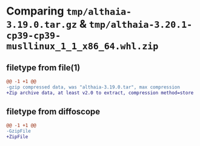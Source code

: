 # Comparing `tmp/althaia-3.19.0.tar.gz` & `tmp/althaia-3.20.1-cp39-cp39-musllinux_1_1_x86_64.whl.zip`

## filetype from file(1)

```diff
@@ -1 +1 @@
-gzip compressed data, was "althaia-3.19.0.tar", max compression
+Zip archive data, at least v2.0 to extract, compression method=store
```

## filetype from diffoscope

```diff
@@ -1 +1 @@
-GzipFile
+ZipFile
```

